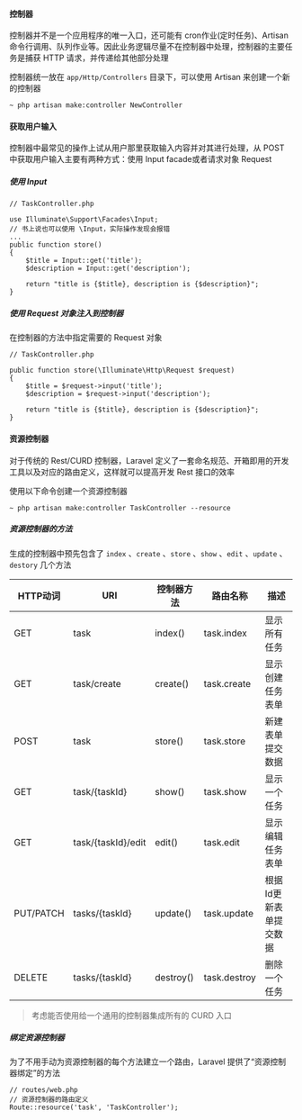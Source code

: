#### 控制器

控制器并不是一个应用程序的唯一入口，还可能有 cron作业(定时任务)、Artisan 命令行调用、队列作业等。因此业务逻辑尽量不在控制器中处理，控制器的主要任务是捕获 HTTP 请求，并传递给其他部分处理

控制器统一放在 `app/Http/Controllers` 目录下，可以使用 Artisan 来创建一个新的控制器

`~ php artisan make:controller NewController`

#### 获取用户输入

控制器中最常见的操作上试从用户那里获取输入内容并对其进行处理，从 POST 中获取用户输入主要有两种方式：使用 Input facade或者请求对象 Request

##### 使用 Input

````
// TaskController.php

use Illuminate\Support\Facades\Input;
// 书上说也可以使用 \Input，实际操作发现会报错
...
public function store()
{
    $title = Input::get('title');
    $description = Input::get('description');
    
    return "title is {$title}, description is {$description}";
}
````

##### 使用 Request 对象注入到控制器

在控制器的方法中指定需要的 Request 对象

````
// TaskController.php

public function store(\Illuminate\Http\Request $request)
{
    $title = $request->input('title');
    $description = $request->input('description');

    return "title is {$title}, description is {$description}";
}
````

#### 资源控制器

对于传统的 Rest/CURD 控制器，Laravel 定义了一套命名规范、开箱即用的开发工具以及对应的路由定义，这样就可以提高开发 Rest 接口的效率

使用以下命令创建一个资源控制器

`~ php artisan make:controller TaskController --resource`

##### 资源控制器的方法

生成的控制器中预先包含了 `index` 、`create` 、`store` 、`show` 、`edit` 、`update`  、`destory` 几个方法

|HTTP动词|URI|控制器方法|路由名称|描述|
|----|----|----|----|----|
|GET|task|index()|task.index|显示所有任务|
|GET|task/create|create()|task.create|显示创建任务表单|
|POST|task|store()|task.store|新建表单提交数据|
|GET|task/{taskId}|show()|task.show|显示一个任务|
|GET|task/{taskId}/edit|edit()|task.edit|显示编辑任务表单|
|PUT/PATCH|tasks/{taskId}|update()|task.update|根据Id更新表单提交数据|
|DELETE|tasks/{taskId}|destroy()|task.destroy|删除一个任务|

> 考虑能否使用给一个通用的控制器集成所有的 CURD 入口

##### 绑定资源控制器

为了不用手动为资源控制器的每个方法建立一个路由，Laravel 提供了“资源控制器绑定”的方法

````
// routes/web.php
// 资源控制器的路由定义
Route::resource('task', 'TaskController');
````
